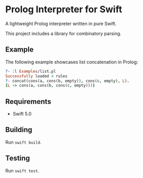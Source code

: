 # Prolog Interpreter for Swift
A lightweight Prolog interpreter written in pure Swift.

This project includes a library for combinatory parsing.

## Example
The following example showcases list concatenation in Prolog:

```prolog
?- :l Examples/list.pl
Successfully loaded 4 rules
?- concat(cons(a, cons(b, empty)), cons(c, empty), L).
{L -> cons(a, cons(b, cons(c, empty)))}
```

## Requirements
* Swift 5.0

## Building
Run `swift build`.

## Testing
Run `swift test`.
